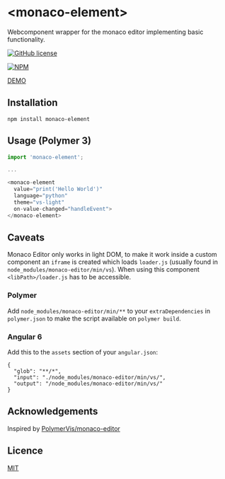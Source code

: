 # \<monaco-element\>

Webcomponent wrapper for the monaco editor implementing basic functionality.

[![GitHub license](https://img.shields.io/github/license/Larsg7/monaco-element.svg)](https://github.com/Larsg7/monaco-element/blob/master/LICENSE)

[![NPM](https://nodei.co/npm/monaco-element.png?compact=true)](https://nodei.co/npm/monaco-element/)

[DEMO](https://larsg7.github.io/monaco-element/build/default/)

## Installation

```
npm install monaco-element
```

## Usage (Polymer 3)

```js
import 'monaco-element';

...

<monaco-element
  value="print('Hello World')"
  language="python"
  theme="vs-light"
  on-value-changed="handleEvent">
</monaco-element>
```

## Caveats

Monaco Editor only works in light DOM, to make it work inside a custom component an `iframe` is created which loads `loader.js` (usually found in `node_modules/monaco-editor/min/vs`). When using this component `<libPath>/loader.js` has to be accessible.

### Polymer

Add `node_modules/monaco-editor/min/**` to your `extraDependencies` in `polymer.json` to make the script available on `polymer build`.

### Angular 6

Add this to the `assets` section of your `angular.json`:

```
{
  "glob": "**/*",
  "input": "./node_modules/monaco-editor/min/vs/",
  "output": "/node_modules/monaco-editor/min/vs/"
}
```

## Acknowledgements

Inspired by [PolymerVis/monaco-editor](https://github.com/PolymerVis/monaco-editor)

## Licence

[MIT](https://github.com/Larsg7/monaco-element/blob/master/LICENSE)
